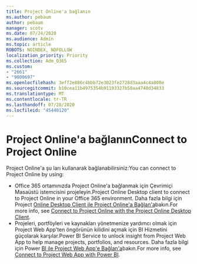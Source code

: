 ```yaml
---
title: Project Online'a bağlanın
ms.author: pebaum
author: pebaum
manager: scotv
ms.date: 07/24/2020
ms.audience: Admin
ms.topic: article
ROBOTS: NOINDEX, NOFOLLOW
localization_priority: Priority
ms.collection: Adm_O365
ms.custom:
- "2661"
- "9000697"
ms.openlocfilehash: 3eff2e886c4bbb72e3023fe2728d3aaa4c4a800e
ms.sourcegitcommit: b10cea11b4975354b91193327b58aa4740d34833
ms.translationtype: MT
ms.contentlocale: tr-TR
ms.lasthandoff: 07/28/2020
ms.locfileid: "45440120"
---
```

# <a name="connect-to-project-online"></a><span data-ttu-id="8b565-102">Project Online'a bağlanın</span><span class="sxs-lookup"><span data-stu-id="8b565-102">Connect to Project Online</span></span>

<span data-ttu-id="8b565-103">Project Online'a şu ları kullanarak bağlanabilirsiniz:</span><span class="sxs-lookup"><span data-stu-id="8b565-103">You can connect to Project Online by using:</span></span>

- <span data-ttu-id="8b565-104">Office 365 ortamınızda Project Online'a bağlanmak için Çevrimiçi Masaüstü istemcisini projeleyin.</span><span class="sxs-lookup"><span data-stu-id="8b565-104">Project Online Desktop client to connect to Project Online in your Office 365 environment.</span></span> <span data-ttu-id="8b565-105">Daha fazla bilgi için Project [Online Desktop Client ile Project Online'a Bağlan'a](https://docs.microsoft.com/projectonline/connect-to-project-online-with-the-project-online-desktop-client)bakın.</span><span class="sxs-lookup"><span data-stu-id="8b565-105">For more info, see [Connect to Project Online with the Project Online Desktop Client](https://docs.microsoft.com/projectonline/connect-to-project-online-with-the-project-online-desktop-client).</span></span>  
- <span data-ttu-id="8b565-106">Projeleri, portföyleri ve kaynakları yönetmenize yardımcı olmak için Project Web App'ten öngörünün kilidini açmak için BI Hizmetini güçolarak karşılar.</span><span class="sxs-lookup"><span data-stu-id="8b565-106">Power BI Service to unlock insight from Project Web App to help manage projects, portfolios, and resources.</span></span> <span data-ttu-id="8b565-107">Daha fazla bilgi için Power [BI ile Project Web App'e Bağlan'a](https://docs.microsoft.com/power-bi/service-connect-to-project-online)bakın.</span><span class="sxs-lookup"><span data-stu-id="8b565-107">For more info, see [Connect to Project Web App with Power BI](https://docs.microsoft.com/power-bi/service-connect-to-project-online).</span></span>  
